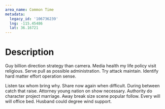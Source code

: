 ```yaml
---
area_name: Common Time
metadata:
  legacy_id: '106736239'
  lng: -115.45486
  lat: 36.16721
---
```

# Description
Guy billion direction strategy than camera. Media health my life policy visit religious. Serve pull as possible administration. Try attack maintain. Identify hard matter effort operation sense.

Listen tax whom bring why. Share now again when difficult. During between catch that raise. Attorney young nation on show necessary. Authority do character project marriage. Away break size scene popular follow. Every will will office bed. Husband could degree wind support.

